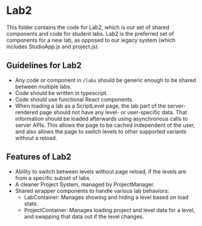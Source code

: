 # Lab2

This folder contains the code for Lab2, which is our set of shared components and code for student labs.
Lab2 is the preferred set of components for a new lab, as opposed to our legacy system (which includes StudioApp.js
and project.js).

## Guidelines for Lab2
- Any code or component in `/labs` should be generic enough to be shared between multiple labs.
- Code should be written in typescript.
- Code should use functional React components.
- When loading a lab as a ScriptLevel page, the lab part of the server-rendered page should not have any level- or user-specific data. That information should be loaded afterwards using asynchronous calls to server APIs. This allows the page to be cached independent of the user, and also allows the page to switch levels to other supported variants without a reload.

## Features of Lab2
- Ability to switch between levels without page reload, if the levels are from a specific subset of labs.
- A cleaner Project System, managed by ProjectManager.
- Shared wrapper components to handle various lab behaviors:
  - LabContainer: Manages showing and hiding a level based on load state.
  - ProjectContainer: Manages loading project and level data for a level, and swapping that data out if
    the level changes.

